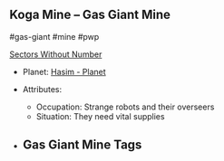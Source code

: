 ## Koga Mine &ndash; Gas Giant Mine

#gas-giant #mine #pwp

[Sectors Without Number](https://sectorswithoutnumber.com/sector/bfDcBzTtgpeyLUfwzjio/gasGiantMine/KSt1HT00ojl2PHLIOFgJ)

- Planet: [Hasim - Planet](../../../Gaming/StarsWithoutNumber/PiratesWithoutPlunder/Hasim%20-%20Planet.md)

- Attributes:
   -   Occupation: Strange robots and their overseers
   -   Situation: They need vital supplies

- Gas Giant Mine Tags
	-  
